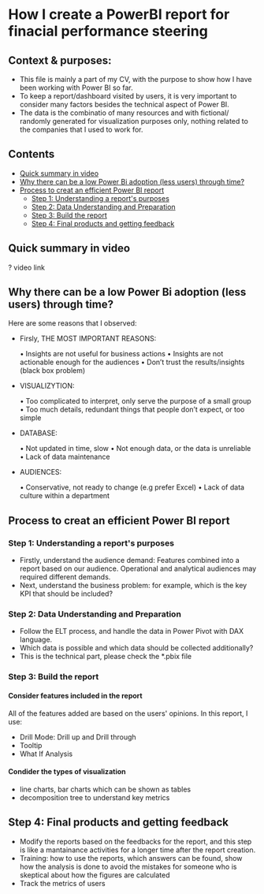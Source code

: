 # How I create a PowerBI report for finacial performance steering

## Context & purposes:
- This file is mainly a part of my CV, with the purpose to show how I have been working with Power BI so far.
- To keep a report/dashboard visited by users, it is very important to consider many factors besides the technical aspect of Power BI.
- The data is the combinatio of many resources and with fictional/ randomly generated for visualization purposes only, nothing related to the companies that I used to work for.
## Contents

  - [Quick summary in video](#Quick-summary-in-video)
  - [Why there can be a low Power Bi adoption (less users) through time? ](#Why-there-can-be-a-low-Power-Bi-adoption-(less-users)-through-time?)
  - [Process to creat an efficient Power BI report](#Process-to-creat-an-efficient-Power-BI-report)
    - [Step 1: Understanding a report's purposes](#Step-1-:-Understanding-a-report's-purposes)
    - [Step 2: Data Understanding and Preparation](#Step-2-:-Data-Understanding-and-Preparation)
    - [Step 3: Build the report](#Step-3-:-Build-the-report)
    - [Step 4: Final products and getting feedback](Step-4-:-Final-products-and-getting-feedback)
 
## Quick summary in video

? video link

## Why there can be a low Power Bi adoption (less users) through time? 
Here are some reasons that I observed:
- Firsly, THE MOST IMPORTANT REASONS: 

  • Insights are not useful for  business actions • Insights are not actionable enough for the audiences • Don’t trust the results/insights (black box problem)  
- VISUALIZYTION:

  • Too complicated to interpret, only serve the purpose of a small group • Too much details, redundant things that people don’t expect, or too simple
  
- DATABASE: 

  • Not updated in time, slow • Not enough data, or the data is unreliable • Lack of data maintenance
  
- AUDIENCES: 

  • Conservative, not ready to change (e.g prefer Excel) • Lack of data culture within a department
  

## Process to creat an efficient Power BI report
### Step 1: Understanding a report's purposes
- Firstly, understand the audience demand: Features combined into a report based on our audience. Operational and analytical audiences may required different demands. 
- Next, understand the business problem: for example, which is the key KPI that should be included? 

### Step 2: Data Understanding and Preparation
- Follow the ELT process, and handle the data in Power Pivot with DAX language.
- Which data is possible and which data should be collected additionally?
- This is the technical part, please check the *.pbix file

### Step 3: Build the report
#### Consider features included in the report
All of the features added are based on the users' opinions. In this report, I use:
- Drill Mode: Drill up and Drill through 
- Tooltip 
- What If Analysis

#### Condider the types of visualization
- line charts, bar charts which can be shown as tables
- decomposition tree to understand key metrics

## Step 4: Final products and getting feedback
- Modify the reports based on the feedbacks for the report, and this step is like a mantainance activities for a longer time after the report creation.
- Training: how to use the reports, which answers can be found, show how the analysis is done to avoid the mistakes for someone who is skeptical about how the figures are calculated
- Track the metrics of users
